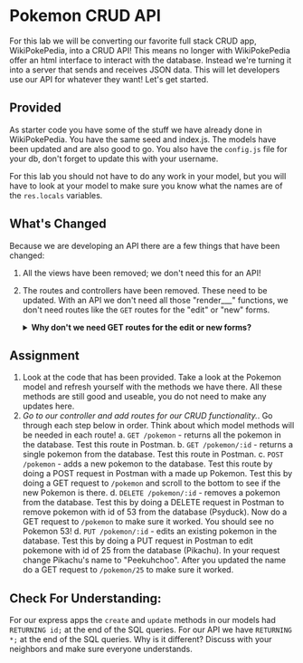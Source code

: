 # Pokemon CRUD API

For this lab we will be converting our favorite full stack CRUD app, WikiPokePedia, into a CRUD API!  This means no longer with WikiPokePedia offer an html interface to interact with the database.  Instead we're turning it into a server that sends and receives JSON data.  This will let developers use our API for whatever they want!  Let's get started.

## Provided
As starter code you have some of the stuff we have already done in WikiPokePedia.  You have the same seed and index.js.  The models have been updated and are also good to go.  You also have the `config.js` file for your db, don't forget to update this with your username.

For this lab you should not have to do any work in your model, but you will have to look at your model to make sure you know what the names are of the `res.locals` variables.

## What's Changed
Because we are developing an API there are a few things that have been changed:
1.  All the views have been removed; we don't need this for an API!
2.  The routes and controllers have been removed.  These need to be updated. With an API we don't need all those "render___" functions, we don't need routes like the `GET` routes for the "edit" or "new" forms.

    <details>
    <summary><strong>Why don't we need GET routes for the edit or new forms?</strong></summary>

    In a regular full stack application the GET routes are used to render the forms to edit an entry or add a new entry.  With an API the users don't need the forms, they will be interacting with our server using Postman or AJAX.  Therefore they don't need routes to render the forms, they only need the PUT and POST routes where they can send AJAX calls to.

    </details>

## Assignment

1. Look at the code that has been provided.  Take a look at the Pokemon model and refresh yourself with the methods we have there.  All these methods are still good and useable, you do not need to make any updates here.
2. *Go to our controller and add routes for our CRUD functionality.*. Go through each step below in order.  Think about which model methods will be needed in each route!
     a.  `GET /pokemon` - returns all the pokemon in the database. Test this route in Postman.
     b.  `GET /pokemon/:id` - returns a single pokemon from the database.  Test this route in Postman.
     c.  `POST /pokemon` - adds a new pokemon to the database. Test this route by doing a POST request in Postman with a made up Pokemon.  Test this by doing a GET request to `/pokemon` and scroll to the bottom to see if the new Pokemon is there.
     d.  `DELETE /pokemon/:id` - removes a pokemon from the database. Test this by doing a DELETE request in Postman to remove pokemon with id of 53 from the database (Psyduck).  Now do a GET request to `/pokemon` to make sure it worked.  You should see no Pokemon 53!
     d.  `PUT /pokemon/:id` - edits an existing pokemon in the database.  Test this by doing a PUT request in Postman to edit pokemone with id of 25 from the database (Pikachu).  In your request change Pikachu's name to "Peekuhchoo".  After you updated the name do a GET request to `/pokemon/25` to make sure it worked.


## Check For Understanding:

For our express apps the `create` and `update` methods in our models had `RETURNING id;` at the end of the SQL queries. For our API we have `RETURNING *;` at the end of the SQL queries.  Why is it different?  Discuss with your neighbors and make sure everyone understands.
  